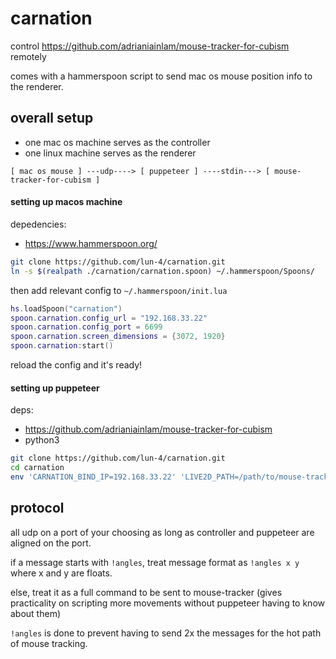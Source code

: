 # carnation

control https://github.com/adrianiainlam/mouse-tracker-for-cubism remotely

comes with a hammerspoon script to send mac os mouse position info to the renderer.

## overall setup

- one mac os machine serves as the controller
- one linux machine serves as the renderer

```
[ mac os mouse ] ---udp----> [ puppeteer ] ----stdin---> [ mouse-tracker-for-cubism ]
```

#### setting up macos machine

depedencies:

- https://www.hammerspoon.org/

```sh
git clone https://github.com/lun-4/carnation.git
ln -s $(realpath ./carnation/carnation.spoon) ~/.hammerspoon/Spoons/
```

then add relevant config to `~/.hammerspoon/init.lua`

```lua
hs.loadSpoon("carnation")
spoon.carnation.config_url = "192.168.33.22"
spoon.carnation.config_port = 6699
spoon.carnation.screen_dimensions = {3072, 1920}
spoon.carnation:start()
```

reload the config and it's ready!

#### setting up puppeteer

deps:

- https://github.com/adrianiainlam/mouse-tracker-for-cubism
- python3

```sh
git clone https://github.com/lun-4/carnation.git
cd carnation
env 'CARNATION_BIND_IP=192.168.33.22' 'LIVE2D_PATH=/path/to/mouse-tracker-for-cubism/example/demo_build/build/make_gcc/bin/Demo' 'LIVE2D_CONFIG=/path/to/mouse-tracker-for-cubism/config.txt' python3 ./puppeteer_live2d.py
```

## protocol

all udp on a port of your choosing as long as controller and puppeteer are
aligned on the port.

if a message starts with `!angles`, treat message format as `!angles x y` where
x and y are floats.

else, treat it as a full command to be sent to mouse-tracker (gives practicality
on scripting more movements without puppeteer having to know about them)

`!angles` is done to prevent having to send 2x the messages for the hot path
of mouse tracking.
